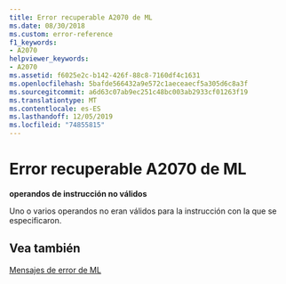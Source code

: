 ```yaml
---
title: Error recuperable A2070 de ML
ms.date: 08/30/2018
ms.custom: error-reference
f1_keywords:
- A2070
helpviewer_keywords:
- A2070
ms.assetid: f6025e2c-b142-426f-88c8-7160df4c1631
ms.openlocfilehash: 5bafde566432a9e572c1aeceaecf5a305d6c8a3f
ms.sourcegitcommit: a6d63c07ab9ec251c48bc003ab2933cf01263f19
ms.translationtype: MT
ms.contentlocale: es-ES
ms.lasthandoff: 12/05/2019
ms.locfileid: "74855815"
---
```

# <a name="ml-nonfatal-error-a2070"></a>Error recuperable A2070 de ML

**operandos de instrucción no válidos**

Uno o varios operandos no eran válidos para la instrucción con la que se especificaron.

## <a name="see-also"></a>Vea también

[Mensajes de error de ML](../../assembler/masm/ml-error-messages.md)<br/>